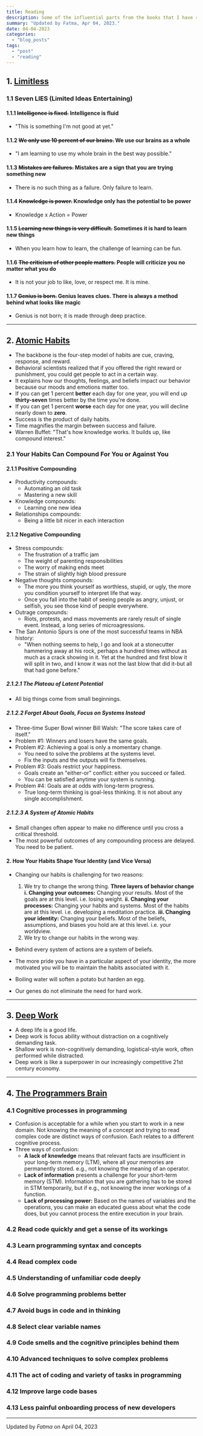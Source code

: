 ```yaml
---
title: Reading
description: Some of the influential parts from the books that I have read.
summary: "Updated by Fatma, Apr 04, 2023."
date: 04-04-2023
categories:
  - "blog_posts"
tags:
  - "post"
  - "reading"
---
```


## 1. [Limitless](https://www.limitlessbook.com)

### 1.1 Seven LIES (Limited Ideas Entertaining)

#### 1.1.1 ~~Intelligence is fixed.~~ Intelligence is fluid

- "This is something I'm not good at yet."

#### 1.1.2 ~~We only use 10 percent of our brains.~~ We use our brains as a whole

- "I am learning to use my whole brain in the best way possible."

#### 1.1.3 ~~Mistakes are failures.~~ Mistakes are a sign that you are trying something new

- There is no such thing as a failure. Only failure to learn.

#### 1.1.4 ~~Knowledge is power.~~ Knowledge only has the potential to be power

- Knowledge x Action = Power

#### 1.1.5 ~~Learning new things is very difficult.~~ Sometimes it is hard to learn new things

- When you learn how to learn, the challenge of learning can be fun.

#### 1.1.6 ~~The criticism of other people matters.~~ People will criticize you no matter what you do

- It is not your job to like, love, or respect me. It is mine.

#### 1.1.7 ~~Genius is born.~~ Genius leaves clues. There is always a method behind what looks like magic

- Genius is not born; it is made through deep practice.

---

## 2. [Atomic Habits](https://jamesclear.com/atomic-habits)

- The backbone is the four-step model of habits are cue, craving, response, and reward.
- Behavioral scientists realized that if you offered the right reward or punishment, you could get people to act in a certain way.
- It explains how our thoughts, feelings, and beliefs impact our behavior because our moods and emotions matter too.
- If you can get 1 percent __better__ each day for one year, you will end up __thirty-seven__ times better by the time you're done.
- If you can get 1 percent __worse__ each day for one year, you will decline nearly down to __zero__.
- Success is the product of daily habits.
- Time magnifies the margin between success and failure.
- Warren Buffet: "That's how knowledge works. It builds up, like compound interest."

### 2.1 Your Habits Can Compound For You or Against You

#### 2.1.1 Positive Compounding

- Productivity compounds:
  - Automating an old task
  - Mastering a new skill
- Knowledge compounds:
  - Learning one new idea
- Relationships compounds:
  - Being a little bit nicer in each interaction

#### 2.1.2 Negative Compounding

- Stress compounds:
  - The frustration of a traffic jam
  - The weight of parenting responsibilities
  - The worry of making ends meet
  - The strain of slightly high blood pressure
- Negative thoughts compounds:
  - The more you think yourself as worthless, stupid, or ugly, the more you condition yourself to interpret life that way.
  - Once you fall into the habit of seeing people as angry, unjust, or selfish, you see those kind of people everywhere.
- Outrage compounds:
  - Riots, protests, and mass movements are rarely result of single event. Instead, a long series of microagressions.
- The San Antonio Spurs is one of the most successful teams in NBA history:
  - "When nothing seems to help, I go and look at a stonecutter hammering away at his rock, perhaps a hundred times without as much as a crack showing in it. Yet at the hundred and first blow it will split in two, and I know it was not the last blow that did it-but all that had gone before."

##### 2.1.2.1 The Plateau of Latent Potential

- All big things come from small beginnings.

##### 2.1.2.2 Forget About Goals, Focus on Systems Instead

- Three-time Super Bowl winner Bill Walsh: "The score takes care of itself."
- Problem #1: Winners and losers have the same goals.
- Problem #2: Achieving a goal is only a momentary change.
  - You need to solve the problems at the systems level.
  - Fix the inputs and the outputs will fix themselves.
- Problem #3: Goals restrict your happiness.
  - Goals create an "either-or" conflict: either you succeed or failed.
  - You can be satisfied anytime your system is running.
- Problem #4: Goals are at odds with long-term progress.
  - True long-term thinking is goal-less thinking. It is not about any single accomplishment.

##### 2.1.2.3 A System of Atomic Habits

- Small changes often appear to make no difference until you cross a critical threshold.
- The most powerful outcomes of any compounding process are delayed. You need to be patient.

#### 2. How Your Habits Shape Your Identity (and Vice Versa)

- Changing our habits is challenging for two reasons:
  1. We try to change the wrong thing.
     __Three layers of behavior change__
     __i. Changing your outcomes:__ Changing your results. Most of the goals are at this level. i.e. losing weight.
     __ii. Changing your processes:__ Changing your habits and systems. Most of the habits are at this level. i.e. developing a meditation practice.
     __iii. Changing your identity:__ Changing your beliefs. Most of the beliefs, assumptions, and biases you hold are at this level. i.e. your worldview.
  2. We try to change our habits in the wrong way.

- Behind every system of actions are a system of beliefs.
- The more pride you have in a particular aspect of your identity, the more motivated you will be to maintain the habits associated with it.
- Boiling water will soften a potato but harden an egg.
- Our genes do not eliminate the need for hard work.

---

## 3. [Deep Work](https://www.calnewport.com/books/deep-work)

- A deep life is a good life.
- Deep work is focus ability without distraction on a cognitively demanding task.
- Shallow work is non-cognitively demanding, logistical-style work, often performed while distracted.
- Deep work is like a superpower in our increasingly competitive 21st century economy.

---

## 4. [The Programmers Brain](https://www.manning.com/books/the-programmers-brain)

### 4.1 Cognitive processes in programming

- Confusion is acceptable for a while when you start to work in a new domain. Not knowing the meaning of a concept and trying to read complex code are distinct ways of confusion. Each relates to a different cognitive process.
- Three ways of confusion:
  - __A lack of knowledge__ means that relevant facts are insufficient in your long-term memory (LTM), where all your memories are permanently stored. e.g., not knowing the meaning of an operator.
  - __Lack of information__ presents a challenge for your short-term memory (STM). Information that you are gathering has to be stored in STM temporarily, but if e.g., not knowing the inner workings of a function.
  - __Lack of processing power:__ Based on the names of variables and the operations, you can make an educated guess about what the code does, but you cannot process the entire execution in your brain.

### 4.2 Read code quickly and get a sense of its workings

### 4.3 Learn programming syntax and concepts

### 4.4 Read complex code

### 4.5 Understanding of unfamiliar code deeply

### 4.6 Solve programming problems better

### 4.7 Avoid bugs in code and in thinking

### 4.8 Select clear variable names

### 4.9 Code smells and the cognitive principles behind them

### 4.10 Advanced techniques to solve complex problems

### 4.11 The act of coding and variety of tasks in programming

### 4.12 Improve large code bases

### 4.13 Less painful onboarding process of new developers

---

Updated by _Fatma_ on April 04, 2023
